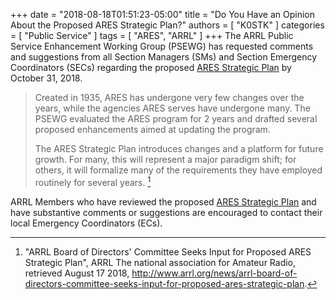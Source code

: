 +++
date = "2018-08-18T01:51:23-05:00"
title = "Do You Have an Opinion About the Proposed ARES Strategic Plan?"
authors = [ "K0STK" ]
categories = [ "Public Service" ]
tags = [ "ARES", "ARRL" ]
+++
The ARRL Public Service Enhancement Working Group (PSEWG) has requested
comments and suggestions from all Section Managers (SMs) and Section
Emergency Coordinators (SECs) regarding the proposed
[ARES Strategic Plan](http://www.arrl.org/files/file/Media%20&%20PR/ARES/ARES%20Strategic%20Plan%20-%20final%20-%20PSC.pdf)
by October 31, 2018.
<!--more-->

>Created in 1935, ARES has undergone very few changes over the years,
>while the agencies ARES serves have undergone many. The PSEWG evaluated
>the ARES program for 2 years and drafted several proposed enhancements
>aimed at updating the program.
>
>The ARES Strategic Plan introduces changes and a platform for future
>growth. For many, this will represent a major paradigm shift; for
>others, it will formalize many of the requirements they have employed
>routinely for several years. [^1]

[^1]: "ARRL Board of Directors' Committee Seeks Input for Proposed ARES Strategic Plan", ARRL The national association for Amateur Radio, retrieved August 17 2018, http://www.arrl.org/news/arrl-board-of-directors-committee-seeks-input-for-proposed-ares-strategic-plan.

ARRL Members who have reviewed the proposed
[ARES Strategic Plan](http://www.arrl.org/files/file/Media%20&%20PR/ARES/ARES%20Strategic%20Plan%20-%20final%20-%20PSC.pdf)
and have substantive comments or suggestions are encouraged to contact their
local Emergency Coordinators (ECs).
